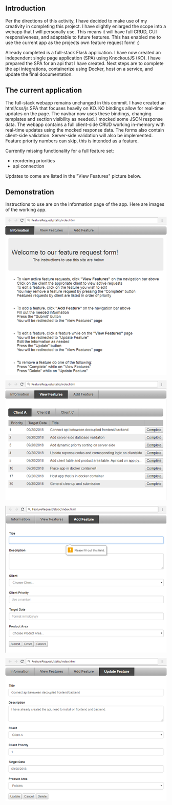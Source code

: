 ## Introduction
Per the directions of this activity, I have decided to make use of my creativity in completing this project. I have slightly enlarged the scope into a webapp that I will personally use. This means it will have full CRUD, GUI responsiveness, and adaptable to future features. This has enabled me to use the current app as the projects own feature request form! :)

Already completed is a full-stack Flask application. I have now created an independent single page application (SPA) using KnockoutJS (KO). I have prepared the SPA for an api that I have created. Next steps are to complete the api integrations, containerize using Docker, host on a service, and update the final documentation.

## The current application
The full-stack webapp remains unchanged in this commit. I have created an html/css/js SPA that focuses heavily on KO. KO bindings allow for real-time updates on the page. The navbar now uses these bindings, changing templates and section visibility as needed. I mocked some JSON response data. The webapp contains a full client-side CRUD working in-memory with real-time updates using the mocked response data. The forms also contain client-side validation. Server-side validation will also be implemented. Feature priority numbers can skip, this is intended as a feature.

Currently missing functionality for a full feature set:
* reordering priorities
* api connection

Updates to come are listed in the "View Features" picture below.

## Demonstration
Instructions to use are on the information page of the app.
Here are images of the working app.

![Alt text](/documentation/introduction.png?raw=true "Introduction")

![Alt text](/documentation/viewFeatures.png?raw=true "View Features")

![Alt text](/documentation/addFeature.png?raw=true "Add Features")

![Alt text](/documentation/updateFeature.png?raw=true "Update Feature")
